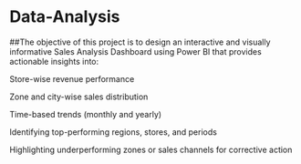 # Data-Analysis
##The objective of this project is to design an interactive and visually informative Sales Analysis Dashboard using Power BI that provides actionable insights into:

Store-wise revenue performance

Zone and city-wise sales distribution

Time-based trends (monthly and yearly)

Identifying top-performing regions, stores, and periods

Highlighting underperforming zones or sales channels for corrective action
